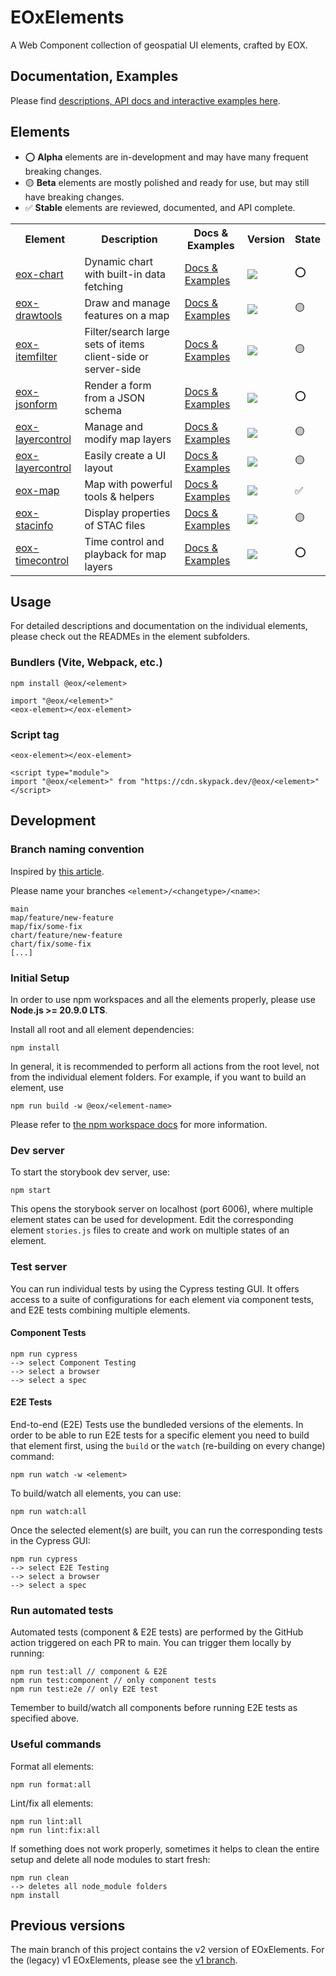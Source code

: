# EOxElements

A Web Component collection of geospatial UI elements, crafted by EOX.

## Documentation, Examples

Please find [descriptions, API docs and interactive examples here](https://eox-a.github.io/EOxElements).

## Elements

- ⭕️ **Alpha** elements are in-development and may have many frequent breaking
  changes.
- 🟡 **Beta** elements are mostly polished and ready for use, but may still have
  breaking changes.
- ✅ **Stable** elements are reviewed, documented, and API complete.

<table>
  <tr>
    <th>Element</th>
    <th>Description</th>
    <th>Docs & Examples</th>
    <th>Version</th>
    <th>State</th>
  </tr>
  <tr>
    <td><a href="./elements/chart/">eox-chart</a></td>
    <td>Dynamic chart with built-in data fetching</td>
    <td><a href="https://eox-a.github.io/EOxElements/index.html?path=/docs/elements-eox-chart--docs">Docs & Examples</a></td>
    <td><a href="elements/chart/CHANGELOG.md"><img src="https://img.shields.io/npm/v/@eox/chart.svg?label=%20" /></a></td>
    <td>⭕️</td>
  </tr>
  <tr>
    <td><a href="./elements/drawtools/">eox-drawtools</a></td>
    <td>Draw and manage features on a map</td>
    <td><a href="https://eox-a.github.io/EOxElements/index.html?path=/docs/elements-eox-drawtools--docs">Docs & Examples</a></td>
    <td><a href="elements/drawtools/CHANGELOG.md"><img src="https://img.shields.io/npm/v/@eox/drawtools.svg?label=%20" /></a></td>
    <td>🟡</td>
  </tr>
  <tr>
    <td><a href="./elements/itemfilter/">eox-itemfilter</a></td>
    <td>Filter/search large sets of items client-side or server-side</td>
    <td><a href="https://eox-a.github.io/EOxElements/index.html?path=/docs/elements-eox-itemfilter--docs">Docs & Examples</a></td>
    <td><a href="elements/itemfilter/CHANGELOG.md"><img src="https://img.shields.io/npm/v/@eox/itemfilter.svg?label=%20" /></a></td>
    <td>🟡</td>
  </tr>
  <tr>
    <td><a href="./elements/jsonform/">eox-jsonform</a></td>
    <td>Render a form from a JSON schema</td>
    <td><a href="https://eox-a.github.io/EOxElements/index.html?path=/docs/elements-eox-jsonform--docs">Docs & Examples</a></td>
    <td><a href="elements/jsonform/CHANGELOG.md"><img src="https://img.shields.io/npm/v/@eox/jsonform.svg?label=%20" /></a></td>
    <td>⭕️</td>
  </tr>
  <tr>
    <td><a href="./elements/layercontrol/">eox-layercontrol</a></td>
    <td>Manage and modify map layers</td>
    <td><a href="https://eox-a.github.io/EOxElements/index.html?path=/docs/elements-eox-layercontrol--docs">Docs & Examples</a></td>
    <td><a href="elements/layercontrol/CHANGELOG.md"><img src="https://img.shields.io/npm/v/@eox/layercontrol.svg?label=%20" /></a></td>
    <td>🟡</td>
  </tr>
    <tr>
    <td><a href="./elements/layercontrol/">eox-layercontrol</a></td>
    <td>Easily create a UI layout</td>
    <td><a href="https://eox-a.github.io/EOxElements/index.html?path=/docs/elements-eox-layercontrol--docs">Docs & Examples</a></td>
    <td><a href="elements/layercontrol/CHANGELOG.md"><img src="https://img.shields.io/npm/v/@eox/layout.svg?label=%20" /></a></td>
    <td>🟡</td>
  </tr>
  <tr>
    <td><a href="./elements/map/">eox-map</a></td>
    <td>Map with powerful tools & helpers</td>
    <td><a href="https://eox-a.github.io/EOxElements/index.html?path=/docs/elements-eox-map--docs">Docs & Examples</a></td>
    <td><a href="elements/map/CHANGELOG.md"><img src="https://img.shields.io/npm/v/@eox/map.svg?label=%20" /></a></td>
    <td>✅</td>
  </tr>
  <tr>
    <td><a href="./elements/stacinfo/">eox-stacinfo</a></td>
    <td>Display properties of STAC files</td>
    <td><a href="https://eox-a.github.io/EOxElements/index.html?path=/docs/elements-eox-stacinfo--docs">Docs & Examples</a></td>
    <td><a href="elements/stacinfo/CHANGELOG.md"><img src="https://img.shields.io/npm/v/@eox/stacinfo.svg?label=%20" /></a></td>
    <td>🟡</td>
  </tr>
  <tr>
    <td><a href="./elements/timecontrol/">eox-timecontrol</a></td>
    <td>Time control and playback for map layers</td>
    <td><a href="https://eox-a.github.io/EOxElements/index.html?path=/docs/elements-eox-timecontrol--docs">Docs & Examples</a></td>
    <td><a href="elements/timecontrol/CHANGELOG.md"><img src="https://img.shields.io/npm/v/@eox/timecontrol.svg?label=%20" /></a></td>
    <td>⭕️</td>
  </tr>
</table>

## Usage

For detailed descriptions and documentation on the individual elements, please check out the READMEs in the element subfolders.

### Bundlers (Vite, Webpack, etc.)

```
npm install @eox/<element>
```

```
import "@eox/<element>"
<eox-element></eox-element>
```

### Script tag

```
<eox-element></eox-element>

<script type="module">
import "@eox/<element>" from "https://cdn.skypack.dev/@eox/<element>"
</script>
```

## Development

### Branch naming convention

Inspired by [this article](https://betterprogramming.pub/enabling-monorepo-with-a-simple-single-github-repository-39bc6347abba#391d).

Please name your branches `<element>/<changetype>/<name>`:

```
main
map/feature/new-feature
map/fix/some-fix
chart/feature/new-feature
chart/fix/some-fix
[...]
```

### Initial Setup

In order to use npm workspaces and all the elements properly, please use **Node.js >= 20.9.0 LTS**.

Install all root and all element dependencies:

```
npm install
```

In general, it is recommended to perform all actions from the root level, not from the individual element folders. For example, if you want to build an element, use

```
npm run build -w @eox/<element-name>
```

Please refer to [the npm workspace docs](https://docs.npmjs.com/cli/v7/using-npm/workspaces#running-commands-in-the-context-of-workspaces) for more information.

### Dev server

To start the storybook dev server, use:

```
npm start
```

This opens the storybook server on localhost (port 6006), where multiple element states can be used for development. Edit the corresponding element `stories.js` files to create and work on multiple states of an element.

### Test server

You can run individual tests by using the Cypress testing GUI. It offers access to a suite of configurations for each element via component tests, and E2E tests combining multiple elements.

#### Component Tests

```
npm run cypress
--> select Component Testing
--> select a browser
--> select a spec
```

#### E2E Tests

End-to-end (E2E) Tests use the bundleded versions of the elements. In order to be able to run E2E tests for a specific element you need to build that element first, using the `build` or the `watch` (re-building on every change) command:

```
npm run watch -w <element>
```

To build/watch all elements, you can use:

```
npm run watch:all
```

Once the selected element(s) are built, you can run the corresponding tests in the Cypress GUI:

```
npm run cypress
--> select E2E Testing
--> select a browser
--> select a spec
```

### Run automated tests

Automated tests (component & E2E tests) are performed by the GitHub action triggered on each PR to main. You can trigger them locally by running:

```
npm run test:all // component & E2E
npm run test:component // only component tests
npm run test:e2e // only E2E test
```

Temember to build/watch all components before running E2E tests as specified above.

### Useful commands

Format all elements:

```
npm run format:all
```

Lint/fix all elements:

```
npm run lint:all
npm run lint:fix:all
```

If something does not work properly, sometimes it helps to clean the entire setup and delete all node modules to start fresh:

```
npm run clean
--> deletes all node_module folders
npm install
```

## Previous versions

The main branch of this project contains the v2 version of EOxElements. For the (legacy) v1 EOxElements, please see the [v1 branch](https://github.com/EOX-A/elements/tree/v1).
